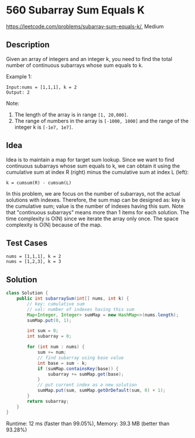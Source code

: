# 560 Subarray Sum Equals K

<https://leetcode.com/problems/subarray-sum-equals-k/>, Medium

## Description

Given an array of integers and an integer k, you need to find the total number
of continuous subarrays whose sum equals to k.

Example 1:

```
Input:nums = [1,1,1], k = 2
Output: 2
```

Note:

1. The length of the array is in range `[1, 20,000]`.
2. The range of numbers in the array is `[-1000, 1000]` and the range of the
   integer k is `[-1e7, 1e7]`.

## Idea

Idea is to maintain a map for target sum lookup. Since we want to find
continuous subarrays whose sum equals to k, we can obtain it using the
cumulative sum at index R (right) minus the cumulative sum at index L (left):

    k = cumsum(R) - cumsum(L)

In this problem, we are focus on the number of subarrays, not the actual
solutions with indexes. Therefore, the sum map can be designed as: key is the
cumulative sum; value is the number of indexes having this sum. Note that
"continuous subarrays" means more than 1 items for each solution. The time
complexity is O(N) since we iterate the array only once. The space complexity is
O(N) because of the map.

## Test Cases

```
nums = [1,1,1], k = 2
nums = [1,2,3], k = 3
```

## Solution

```java
class Solution {
    public int subarraySum(int[] nums, int k) {
        // key: cumulative sum
        // val: number of indexes having this sum
        Map<Integer, Integer> sumMap = new HashMap<>(nums.length);
        sumMap.put(0, 1);

        int sum = 0;
        int subarray = 0;

        for (int num : nums) {
            sum += num;
            // find subarray using base value
            int base = sum - k;
            if (sumMap.containsKey(base)) {
                subarray += sumMap.get(base);
            }
            // put current index as a new solution
            sumMap.put(sum, sumMap.getOrDefault(sum, 0) + 1);
        }
        return subarray;
    }
}
```

Runtime: 12 ms (faster than 99.05%), Memory: 39.3 MB (better than 93.28%)
